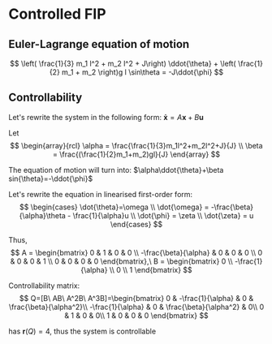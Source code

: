 # Controlled FIP

## Euler-Lagrange equation of motion

$$
\left( \frac{1}{3} m_1 l^2 + m_2 l^2 + J\right) \ddot{\theta} + \left( \frac{1}{2} m_1 + m_2 \right)g l \sin\theta = -J\ddot{\phi}
$$

## Controllability

Let's rewrite the system in the following form:
$\boldsymbol{\dot{x}} = A\boldsymbol{x}+B\boldsymbol{u}$

Let
$$
\begin{array}{rcl}
\alpha = \frac{\frac{1}{3}m_1l^2+m_2l^2+J}{J} \\
\beta = \frac{(\frac{1}{2}m_1+m_2)gl}{J}
\end{array}
$$

The equation of motion will turn into:
$\alpha\ddot{\theta}+\beta sin{\theta}=-\ddot{\phi}$

Let's rewrite the equation in linearised first-order form:
$$
\begin{cases}
\dot{\theta}=\omega \\
\dot{\omega} = -\frac{\beta}{\alpha}\theta - \frac{1}{\alpha}u \\
\dot{\phi} = \zeta \\
\dot{\zeta} = u
\end{cases}
$$

Thus,
$$
A =
\begin{bmatrix}
0 & 1 & 0 & 0 \\
-\frac{\beta}{\alpha} & 0 & 0 & 0 \\
0 & 0 & 0 & 1 \\
0 & 0 & 0 & 0
\end{bmatrix},\ B =
\begin{bmatrix}
0 \\
-\frac{1}{\alpha} \\
0 \\
1
\end{bmatrix}
$$

Controllability matrix:
$$
Q=[B\ AB\ A^2B\ A^3B]=\begin{bmatrix}
0 & -\frac{1}{\alpha} & 0 & \frac{\beta}{\alpha^2}\\
-\frac{1}{\alpha} & 0 & \frac{\beta}{\alpha^2} & 0\\
0 & 1 & 0 & 0\\
1 & 0 & 0 & 0
\end{bmatrix}
$$

has $\boldsymbol{r}(Q)=4$, thus the system is controllable
